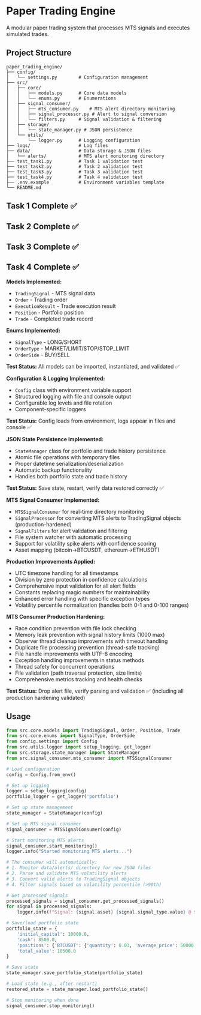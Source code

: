 # Paper Trading Engine

A modular paper trading system that processes MTS signals and executes simulated trades.

## Project Structure

```
paper_trading_engine/
├── config/
│   └── settings.py        # Configuration management
├── src/
│   ├── core/
│   │   ├── models.py      # Core data models
│   │   └── enums.py       # Enumerations
│   ├── signal_consumer/
│   │   ├── mts_consumer.py    # MTS alert directory monitoring
│   │   ├── signal_processor.py # Alert to signal conversion
│   │   └── filters.py     # Signal validation & filtering
│   ├── storage/
│   │   └── state_manager.py # JSON persistence
│   └── utils/
│       └── logger.py      # Logging configuration
├── logs/                  # Log files
├── data/                  # Data storage & JSON files
│   └── alerts/            # MTS alert monitoring directory
├── test_task1.py          # Task 1 validation test
├── test_task2.py          # Task 2 validation test
├── test_task3.py          # Task 3 validation test
├── test_task4.py          # Task 4 validation test
├── .env.example           # Environment variables template
└── README.md
```

## Task 1 Complete ✅
## Task 2 Complete ✅ 
## Task 3 Complete ✅
## Task 4 Complete ✅

**Models Implemented:**
- `TradingSignal` - MTS signal data
- `Order` - Trading order  
- `ExecutionResult` - Trade execution result
- `Position` - Portfolio position
- `Trade` - Completed trade record

**Enums Implemented:**
- `SignalType` - LONG/SHORT
- `OrderType` - MARKET/LIMIT/STOP/STOP_LIMIT  
- `OrderSide` - BUY/SELL

**Test Status:** All models can be imported, instantiated, and validated ✅

**Configuration & Logging Implemented:**
- `Config` class with environment variable support
- Structured logging with file and console output
- Configurable log levels and file rotation
- Component-specific loggers

**Test Status:** Config loads from environment, logs appear in files and console ✅

**JSON State Persistence Implemented:**
- `StateManager` class for portfolio and trade history persistence
- Atomic file operations with temporary files
- Proper datetime serialization/deserialization
- Automatic backup functionality  
- Handles both portfolio state and trade history

**Test Status:** Save state, restart, verify data restored correctly ✅

**MTS Signal Consumer Implemented:**
- `MTSSignalConsumer` for real-time directory monitoring
- `SignalProcessor` for converting MTS alerts to TradingSignal objects (production-hardened)
- `SignalFilters` for alert validation and filtering
- File system watcher with automatic processing
- Support for volatility spike alerts with confidence scoring
- Asset mapping (bitcoin→BTCUSDT, ethereum→ETHUSDT)

**Production Improvements Applied:**
- UTC timezone handling for all timestamps
- Division by zero protection in confidence calculations
- Comprehensive input validation for all alert fields
- Constants replacing magic numbers for maintainability
- Enhanced error handling with specific exception types
- Volatility percentile normalization (handles both 0-1 and 0-100 ranges)

**MTS Consumer Production Hardening:**
- Race condition prevention with file lock checking
- Memory leak prevention with signal history limits (1000 max)
- Observer thread cleanup improvements with timeout handling
- Duplicate file processing prevention (thread-safe tracking)
- File handle improvements with UTF-8 encoding
- Exception handling improvements in status methods
- Thread safety for concurrent operations
- File validation (path traversal protection, size limits)
- Comprehensive metrics tracking and health checks

**Test Status:** Drop alert file, verify parsing and validation ✅ (including all production hardening validated)

## Usage

```python
from src.core.models import TradingSignal, Order, Position, Trade
from src.core.enums import SignalType, OrderSide
from config.settings import Config
from src.utils.logger import setup_logging, get_logger
from src.storage.state_manager import StateManager
from src.signal_consumer.mts_consumer import MTSSignalConsumer

# Load configuration
config = Config.from_env()

# Set up logging
logger = setup_logging(config)
portfolio_logger = get_logger('portfolio')

# Set up state management
state_manager = StateManager(config)

# Set up MTS signal consumer
signal_consumer = MTSSignalConsumer(config)

# Start monitoring MTS alerts
signal_consumer.start_monitoring()
logger.info("Started monitoring MTS alerts...")

# The consumer will automatically:
# 1. Monitor data/alerts/ directory for new JSON files
# 2. Parse and validate MTS volatility alerts
# 3. Convert valid alerts to TradingSignal objects
# 4. Filter signals based on volatility percentile (>90th)

# Get processed signals
processed_signals = signal_consumer.get_processed_signals()
for signal in processed_signals:
    logger.info(f"Signal: {signal.asset} {signal.signal_type.value} @ ${signal.price:.2f}")

# Save/load portfolio state
portfolio_state = {
    'initial_capital': 10000.0,
    'cash': 8500.0,
    'positions': {'BTCUSDT': {'quantity': 0.03, 'average_price': 50000.0}},
    'total_value': 10500.0
}

# Save state
state_manager.save_portfolio_state(portfolio_state)

# Load state (e.g., after restart)
restored_state = state_manager.load_portfolio_state()

# Stop monitoring when done
signal_consumer.stop_monitoring()
```